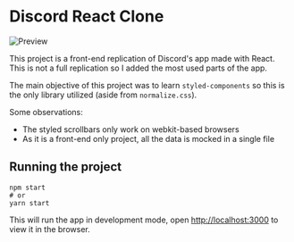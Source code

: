 # Discord React Clone

![Preview](https://i.imgur.com/0UpCir4.gif)

This project is a front-end replication of Discord's app made with React. This is not a full replication so I added the most used parts of the app.

The main objective of this project was to learn `styled-components` so this is the only library utilized (aside from `normalize.css`).

Some observations:
* The styled scrollbars only work on webkit-based browsers
* As it is a front-end only project, all the data is mocked in a single file

## Running the project

    npm start
    # or
    yarn start

This will run the app in development mode, open [http://localhost:3000](http://localhost:3000) to view it in the browser.
